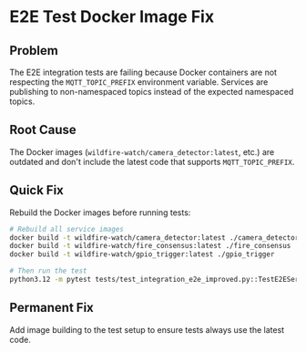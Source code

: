 # E2E Test Docker Image Fix

## Problem
The E2E integration tests are failing because Docker containers are not respecting the `MQTT_TOPIC_PREFIX` environment variable. Services are publishing to non-namespaced topics instead of the expected namespaced topics.

## Root Cause
The Docker images (`wildfire-watch/camera_detector:latest`, etc.) are outdated and don't include the latest code that supports `MQTT_TOPIC_PREFIX`.

## Quick Fix
Rebuild the Docker images before running tests:

```bash
# Rebuild all service images
docker build -t wildfire-watch/camera_detector:latest ./camera_detector
docker build -t wildfire-watch/fire_consensus:latest ./fire_consensus
docker build -t wildfire-watch/gpio_trigger:latest ./gpio_trigger

# Then run the test
python3.12 -m pytest tests/test_integration_e2e_improved.py::TestE2EServiceIntegration::test_health_monitoring -xvs
```

## Permanent Fix
Add image building to the test setup to ensure tests always use the latest code.